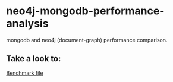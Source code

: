 # neo4j-mongodb-performance-analysis
mongodb and neo4j (document-graph) performance comparison.

## Take a look to:
[Benchmark file](report_neo4j_vs_mongodb.pdf)
